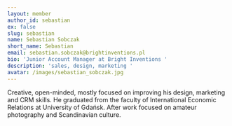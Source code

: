 ```yaml
---
layout: member
author_id: sebastian
ex: false
slug: sebastian
name: Sebastian Sobczak
short_name: Sebastian
email: sebastian.sobczak@brightinventions.pl
bio: 'Junior Account Manager at Bright Inventions '
description: 'sales, design, marketing '
avatar: /images/sebastian_sobczak.jpg
---
```

Creative, open-minded, mostly focused on improving his design, marketing and CRM skills. He graduated from the faculty of International Economic Relations at University of Gdańsk. After work focused on amateur photography and Scandinavian culture.
